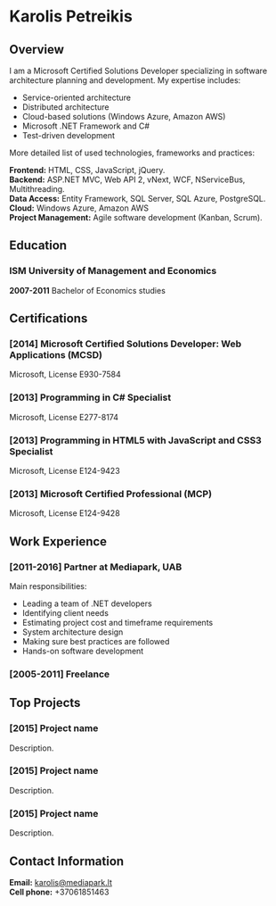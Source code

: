 # Karolis Petreikis
## Overview
I am a Microsoft Certified Solutions Developer specializing in software architecture planning and development. My expertise includes:

* Service-oriented architecture
* Distributed architecture
* Cloud-based solutions (Windows Azure, Amazon AWS)
* Microsoft .NET Framework and C#
* Test-driven development

More detailed list of used technologies, frameworks and practices:

**Frontend:** HTML, CSS, JavaScript, jQuery.  
**Backend:** ASP.NET MVC, Web API 2, vNext, WCF, NServiceBus, Multithreading.  
**Data Access:** Entity Framework, SQL Server, SQL Azure, PostgreSQL.  
**Cloud:** Windows Azure, Amazon AWS  
**Project Management:** Agile software development (Kanban, Scrum).  

## Education
### ISM University of Management and Economics
**2007-2011**
Bachelor of Economics studies
## Certifications
### [2014] Microsoft Certified Solutions Developer: Web Applications (MCSD)
Microsoft, License E930-7584
### [2013] Programming in C# Specialist
Microsoft, License E277-8174
### [2013] Programming in HTML5 with JavaScript and CSS3 Specialist
Microsoft, License E124-9423
### [2013] Microsoft Certified Professional (MCP)
Microsoft, License E124-9428
## Work Experience
### [2011-2016] Partner at Mediapark, UAB
Main responsibilities:

* Leading a team of .NET developers  
* Identifying client needs  
* Estimating project cost and timeframe requirements  
* System architecture design  
* Making sure best practices are followed  
* Hands-on software development  

### [2005-2011] Freelance
## Top Projects
### [2015] Project name
Description.
### [2015] Project name
Description.
### [2015] Project name
Description.
## Contact Information
**Email:** karolis@mediapark.lt  
**Cell phone:** +37061851463  
